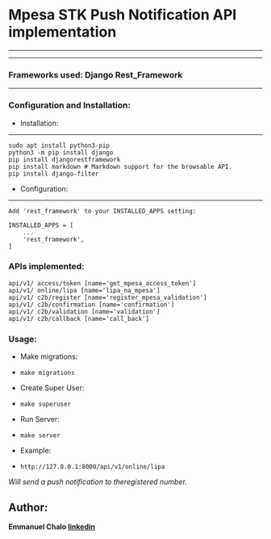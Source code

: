 # Mpesa STK Push Notification API implementation
---
---
### Frameworks used: Django Rest_Framework
---

### Configuration and Installation:
- Installation:
---
```
sudo apt install python3-pip
python3 -m pip install django
pip install djangorestframework
pip install markdown # Markdown support for the browsable API.
pip install django-filter
```
- Configuration:
---
```
Add 'rest_framework' to your INSTALLED_APPS setting:
```
```
INSTALLED_APPS = [
    ...
    'rest_framework',
]
```

### APIs implemented:
```
api/v1/ access/token [name='get_mpesa_access_token']
api/v1/ online/lipa [name='lipa_na_mpesa']
api/v1/ c2b/register [name='register_mpesa_validation']
api/v1/ c2b/confirmation [name='confirmation']
api/v1/ c2b/validation [name='validation']
api/v1/ c2b/callback [name='call_back'] 
```

### Usage:
- Make migrations:
- ```
  make migrations
- Create Super User:
- ```
  make superuser
- Run Server:
- ```
  make server
- Example:
- ```
  http://127.0.0.1:8000/api/v1/online/lipa
*Will send a push notification to theregistered number.*

## Author:
__Emmanuel Chalo [linkedin](https://www.linkedin.com/in/emmanuel-chalo-211336183 "LinkedIn")__ 
